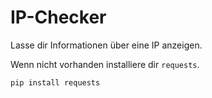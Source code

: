 # IP-Checker
Lasse dir Informationen über eine IP anzeigen.



Wenn nicht vorhanden installiere dir `requests`.

`pip install requests`
